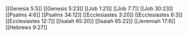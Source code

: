 [[Genesis 5:5]]
[[Genesis 5:23]]
[[Job 1:21]]
[[Job 7:7]]
[[Job 30:23]]
[[Psalms 4:6]]
[[Psalms 34:12]]
[[Ecclesiastes 3:20]]
[[Ecclesiastes 6:3]]
[[Ecclesiastes 12:7]]
[[Isaiah 65:20]]
[[Isaiah 65:22]]
[[Jeremiah 17:6]]
[[Hebrews 9:27]]
